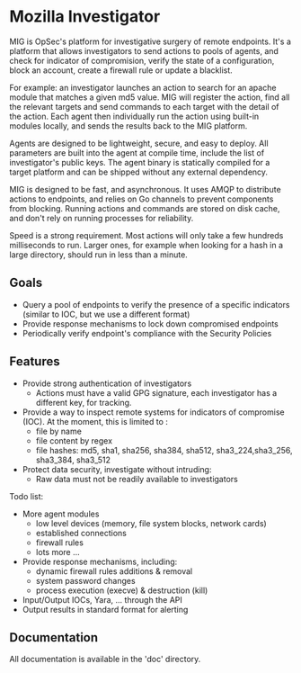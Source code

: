 Mozilla Investigator
====================

MIG is OpSec's platform for investigative surgery of remote endpoints. It's a
platform that allows investigators to send actions to pools of agents, and check
for indicator of compromision, verify the state of a configuration, block an
account, create a firewall rule or update a blacklist.

For example: an investigator launches an action to search for an apache module
that matches a given md5 value. MIG will register the action, find all the
relevant targets and send commands to each target with the detail of the
action. Each agent then individually run the action using built-in modules
locally, and sends the results back to the MIG platform.

Agents are designed to be lightweight, secure, and easy to deploy. All
parameters are built into the agent at compile time, include the list of
investigator's public keys. The agent binary is statically compiled for a target
platform and can be shipped without any external dependency.

MIG is designed to be fast, and asynchronous. It uses AMQP to distribute actions
to endpoints, and relies on Go channels to prevent components from blocking.
Running actions and commands are stored on disk cache, and don't rely on running
processes for reliability.

Speed is a strong requirement. Most actions will only take a few hundreds
milliseconds to run. Larger ones, for example when looking for a hash in a large
directory, should run in less than a minute.

Goals
-----

* Query a pool of endpoints to verify the presence of a specific indicators
  (similar to IOC, but we use a different format)
* Provide response mechanisms to lock down compromised endpoints
* Periodically verify endpoint's compliance with the Security Policies

Features
--------
* Provide strong authentication of investigators
    * Actions must have a valid GPG signature, each investigator has a different
      key, for tracking.
* Provide a way to inspect remote systems for indicators of compromise (IOC).
  At the moment, this is limited to :
    * file by name
    * file content by regex
    * file hashes: md5, sha1, sha256, sha384, sha512, sha3_224,sha3_256,
      sha3_384, sha3_512
* Protect data security, investigate without intruding:
    * Raw data must not be readily available to investigators

Todo list:
* More agent modules
    * low level devices (memory, file system blocks, network cards)
    * established connections
    * firewall rules
    * lots more ...
* Provide response mechanisms, including:
    * dynamic firewall rules additions & removal
    * system password changes
    * process execution (execve) & destruction (kill)
* Input/Output IOCs, Yara, ... through the API
* Output results in standard format for alerting

Documentation
-------------
All documentation is available in the 'doc' directory.
